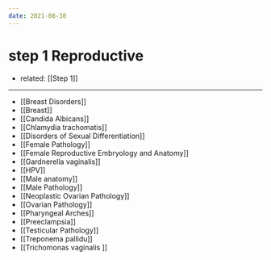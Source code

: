 ```yaml
---
date: 2021-08-30
---
```


# step 1 Reproductive

- related: [[Step 1]]
---

- [[Breast Disorders]]
- [[Breast]]
- [[Candida Albicans]]
- [[Chlamydia trachomatis]]
- [[Disorders of Sexual Differentiation]]
- [[Female Pathology]]
- [[Female Reproductive Embryology and Anatomy]]
- [[Gardnerella vaginalis]]
- [[HPV]]
- [[Male anatomy]]
- [[Male Pathology]]
- [[Neoplastic Ovarian Pathology]]
- [[Ovarian Pathology]]
- [[Pharyngeal Arches]]
- [[Preeclampsia]]
- [[Testicular Pathology]]
- [[Treponema pallidu]]
- [[Trichomonas vaginalis ]]
